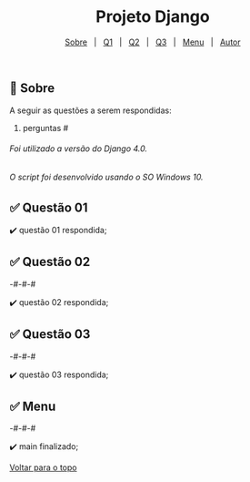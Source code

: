 <h1 align="center">Projeto Django</h1>

<p align="center">
  <a href="#dart-sobre">Sobre</a> &#xa0; | &#xa0; 
  <a href="#white_check_mark-q1">Q1</a> &#xa0; | &#xa0;
  <a href="#white_check_mark-q2">Q2</a> &#xa0; | &#xa0;
  <a href="#white_check_mark-q3">Q3</a> &#xa0; | &#xa0;
  <a href="#white_check_mark-menu">Menu</a> &#xa0; | &#xa0;
  <a href="https://github.com/" target="_blank">Autor</a>
</p>

<br>

## :dart: Sobre ##

A seguir as questões a serem respondidas:

1. perguntas #

###### Foi utilizado a versão do Django 4.0.
###### O script foi desenvolvido usando o SO Windows 10.

## :white_check_mark: Questão 01 ##

:heavy_check_mark: questão 01 respondida;

## :white_check_mark: Questão 02 ##

-#-#-#

:heavy_check_mark: questão 02 respondida;

## :white_check_mark: Questão 03 ##

-#-#-#

:heavy_check_mark: questão 03 respondida;

## :white_check_mark: Menu ##

-#-#-#

:heavy_check_mark: main finalizado;

<a href="#top">Voltar para o topo</a>